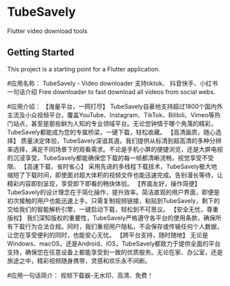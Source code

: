 # TubeSavely

Flutter video download tools

## Getting Started

This project is a starting point for a Flutter application.

#应用名称：
TubeSavely - Video downloader 支持tiktok、 抖音快手、小红书
一句话介绍
Free downloader to fast download all videos from social webs.

#应用介绍：
【海量平台，一网打尽】
TubeSavely自豪地支持超过1800个国内外主流及小众视频平台，覆盖YouTube、Instagram、TikTok、Bilibili、Vimeo等热门站点，甚至是那些鲜为人知的专业领域平台。无论您钟情于哪个角落的精彩，TubeSavely都能成为您的专属桥梁，一键下载，轻松收藏。
【高清画质，随心选择】
质量决定体验，TubeSavely深谙其道。我们提供从标清到超高清的多种分辨率选择，满足不同场景下的观看需求。不论是手机小屏的便捷浏览，还是大屏电视的沉浸享受，TubeSavely都能确保您下载的每一帧都清晰流畅，视觉享受不受限。
【高速下载，省时省心】
采用先进的多线程下载技术，TubeSavely极大地缩短了下载时间，即使面对超大体积的视频文件也能迅速完成。告别漫长等待，让精彩内容即刻呈现，享受即下即看的畅快体验。
【界面友好，操作简便】
TubeSavely的设计理念在于简化操作，提升效率。简洁直观的用户界面，即便是初次接触的用户也能迅速上手。只需复制视频链接，粘贴到TubeSavely，剩下的交给我们的智能解析引擎，一键启动下载，轻松到不可思议。
【安全无忧，尊重版权】
我们深知版权的重要性，TubeSavely严格遵守各平台的使用条款，确保所有下载行为合法合规。同时，我们重视用户隐私，不会保存或传输任何个人数据，让您在享受便利的同时，也能安心无忧。
【跨平台支持，随时随地】
无论是Windows、macOS，还是Android、iOS，TubeSavely都致力于提供全面的平台支持，确保您在任意设备上都能享受到一致的优质服务。无论在家、办公室，还是旅途之中，精彩视频随身携带，灵感和欢乐永不间断。

#应用一句话简介：
视频下载器-无水印、高清、免费！

